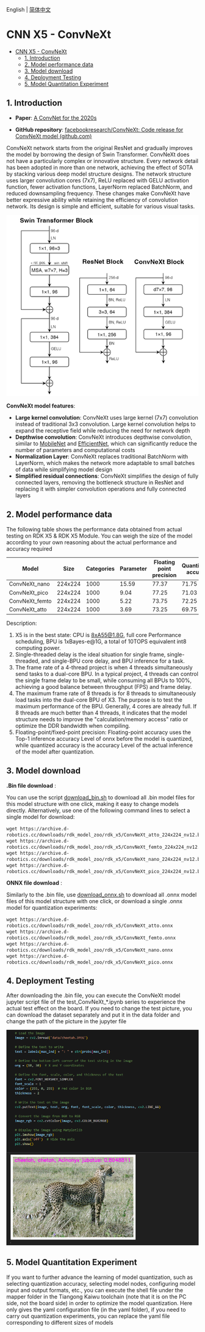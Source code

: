 English | [简体中文](./README_cn.md)

# CNN X5 - ConvNeXt

- [CNN X5 - ConvNeXt](#cnn-x5---convnext)
  - [1. Introduction](#1-introduction)
  - [2. Model performance data](#2-model-performance-data)
  - [3. Model download](#3-model-download)
  - [4. Deployment Testing](#4-deployment-testing)
  - [5. Model Quantitation Experiment](#5-model-quantitation-experiment)


## 1. Introduction

- **Paper**: [A ConvNet for the 2020s](https://arxiv.org/abs/2201.03545)

- **GitHub repository**: [facebookresearch/ConvNeXt: Code release for ConvNeXt model (github.com)](https://github.com/facebookresearch/ConvNeXt)

ConvNeXt network starts from the original ResNet and gradually improves the model by borrowing the design of Swin Transformer. ConvNeXt does not have a particularly complex or innovative structure. Every network detail has been adopted in more than one network, achieving the effect of SOTA by stacking various deep model structure designs. The network structure uses larger convolution cores (7x7), ReLU replaced with GELU activation function, fewer activation functions, LayerNorm replaced BatchNorm, and reduced downsampling frequency. These changes make ConvNeXt have better expressive ability while retaining the efficiency of convolution network. Its design is simple and efficient, suitable for various visual tasks.

![](./data/ConvNeXt_Block.png)

**ConvNeXt model features**:

- **Large kernel convolution**: ConvNeXt uses large kernel (7x7) convolution instead of traditional 3x3 convolution. Large kernel convolution helps to expand the receptive field while reducing the need for network depth
- **Depthwise convolution**: ConvNeXt introduces depthwise convolution, similar to [MobileNet](../MobileNetV1/README.md) and [EfficientNet](../EfficientNet/README.md), which can significantly reduce the number of parameters and computational costs
- **Normalization Layer**: ConvNeXt replaces traditional BatchNorm with LayerNorm, which makes the network more adaptable to small batches of data while simplifying model design
- **Simplified residual connections**: ConvNeXt simplifies the design of fully connected layers, removing the bottleneck structure in ResNet and replacing it with simpler convolution operations and fully connected layers

## 2. Model performance data

The following table shows the performance data obtained from actual testing on RDK X5 & RDK X5 Module. You can weigh the size of the model according to your own reasoning about the actual performance and accuracy required

| Model        | Size    | Categories | Parameter | Floating point precision | Quantization accuracy | Latency/throughput (single-threaded) | Latency/throughput (multi-threaded) | Frame rate(FPS) |
| ------------ | ------- | ---- | ------ | ----- | ----- | ----------- | ----------- | ------- |
| ConvNeXt_nano  | 224x224 | 1000 | 15.59  | 77.37 | 71.75 | 5.71        | 19.80       | 200.18 |
| ConvNeXt_pico  | 224x224 | 1000 | 9.04   | 77.25 | 71.03 | 3.37        | 10.88       | 364.07 |
| ConvNeXt_femto | 224x224 | 1000 | 5.22   | 73.75 | 72.25 | 2.46        | 7.11        | 556.02 |
| ConvNeXt_atto  | 224x224 | 1000 | 3.69   | 73.25 | 69.75 | 1.96        | 5.39        | 732.10 |


Description:
1. X5 is in the best state: CPU is 8xA55@1.8G, full core Performance scheduling, BPU is 1xBayes-e@1G, a total of 10TOPS equivalent int8 computing power.
2. Single-threaded delay is the ideal situation for single frame, single-threaded, and single-BPU core delay, and BPU inference for a task.
3. The frame rate of a 4-thread project is when 4 threads simultaneously send tasks to a dual-core BPU. In a typical project, 4 threads can control the single frame delay to be small, while consuming all BPUs to 100%, achieving a good balance between throughput (FPS) and frame delay.
4. The maximum frame rate of 8 threads is for 8 threads to simultaneously load tasks into the dual-core BPU of X3. The purpose is to test the maximum performance of the BPU. Generally, 4 cores are already full. If 8 threads are much better than 4 threads, it indicates that the model structure needs to improve the "calculation/memory access" ratio or optimize the DDR bandwidth when compiling.
5. Floating-point/fixed-point precision: Floating-point accuracy uses the Top-1 inference accuracy Level of onnx before the model is quantized, while quantized accuracy is the accuracy Level of the actual inference of the model after quantization.


## 3. Model download

**.Bin file download** :

You can use the script [download_bin.sh](./model/download_bin.sh) to download all .bin model files for this model structure with one click, making it easy to change models directly. Alternatively, use one of the following command lines to select a single model for download:

```shell
wget https://archive.d-robotics.cc/downloads/rdk_model_zoo/rdk_x5/ConvNeXt_atto_224x224_nv12.bin
wget https://archive.d-robotics.cc/downloads/rdk_model_zoo/rdk_x5/ConvNeXt_femto_224x224_nv12.bin
wget https://archive.d-robotics.cc/downloads/rdk_model_zoo/rdk_x5/ConvNeXt_nano_224x224_nv12.bin
wget https://archive.d-robotics.cc/downloads/rdk_model_zoo/rdk_x5/ConvNeXt_pico_224x224_nv12.bin
```

**ONNX file download** :

Similarly to the .bin file, use [download_onnx.sh](./model/download_onnx.sh) to download all .onnx model files of this model structure with one click, or download a single .onnx model for quantization experiments:

```shell
wget https://archive.d-robotics.cc/downloads/rdk_model_zoo/rdk_x5/ConvNeXt_atto.onnx
wget https://archive.d-robotics.cc/downloads/rdk_model_zoo/rdk_x5/ConvNeXt_femto.onnx
wget https://archive.d-robotics.cc/downloads/rdk_model_zoo/rdk_x5/ConvNeXt_nano.onnx
wget https://archive.d-robotics.cc/downloads/rdk_model_zoo/rdk_x5/ConvNeXt_pico.onnx
```

## 4. Deployment Testing

After downloading the .bin file, you can execute the ConvNeXt model jupyter script file of the test_ConvNeXt_*.ipynb series to experience the actual test effect on the board. If you need to change the test picture, you can download the dataset separately and put it in the data folder and change the path of the picture in the jupyter file

![](./data/inference.png)

## 5. Model Quantitation Experiment

If you want to further advance the learning of model quantization, such as selecting quantization accuracy, selecting model nodes, configuring model input and output formats, etc., you can execute the shell file under the mapper folder in the Tiangong Kaiwu toolchain (note that it is on the PC side, not the board side) in order to optimize the model quantization. Here only gives the yaml configuration file (in the yaml folder), if you need to carry out quantization experiments, you can replace the yaml file corresponding to different sizes of models